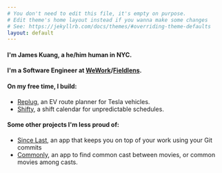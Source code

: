 ```yaml
---
# You don't need to edit this file, it's empty on purpose.
# Edit theme's home layout instead if you wanna make some changes
# See: https://jekyllrb.com/docs/themes/#overriding-theme-defaults
layout: default
---
```

#### I'm James Kuang, a he/him human in NYC.

#### I'm a Software Engineer at [WeWork](https://www.wework.com)/[Fieldlens](https://fieldlens.com).

#### On my free time, I build:
- [Replug](https://apps.apple.com/us/app/replug/id1279136790), an EV route planner for Tesla vehicles.
- [Shifty](http://www.shiftycalendar.com), a shift calendar for unpredictable schedules.

#### Some other projects I'm less proud of:
- [Since Last](https://apps.apple.com/us/app/since-last/id1234428549), an app that keeps you on top of your work using your Git commits
- [Commonly](https://apps.apple.com/us/app/commonly/id562046454), an app to find common cast between movies, or common movies among casts.
